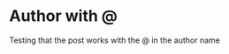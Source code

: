 <!--
author: "@philip-gai"
repository: https://github.com/philip-gai/announcement-drafter
category: announcements
-->

# Author with @

Testing that the post works with the @ in the author name

